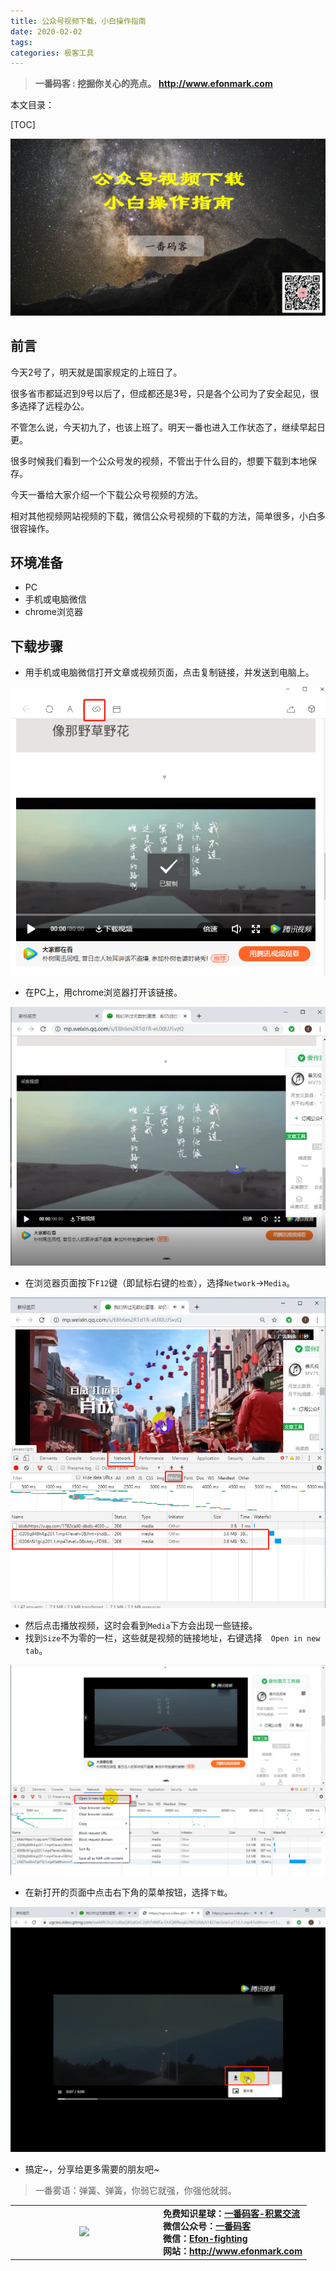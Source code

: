```yaml
---
title: 公众号视频下载，小白操作指南
date: 2020-02-02
tags: 
categories: 极客工具
---
```


> **一番码客 : 挖掘你关心的亮点。**
> **http://www.efonmark.com**

本文目录：

[TOC]

![image-20200202231431679](2020-02-02-公众号视频下载，小白操作指南/image-20200202231431679.png)

<!-- more -->

## 前言

今天2号了，明天就是国家规定的上班日了。

很多省市都延迟到9号以后了，但成都还是3号，只是各个公司为了安全起见，很多选择了远程办公。

不管怎么说，今天初九了，也该上班了。明天一番也进入工作状态了，继续早起日更。

很多时候我们看到一个公众号发的视频，不管出于什么目的，想要下载到本地保存。

今天一番给大家介绍一个下载公众号视频的方法。

相对其他视频网站视频的下载，微信公众号视频的下载的方法，简单很多，小白多很容操作。

## 环境准备

* PC
* 手机或电脑微信
* chrome浏览器

## 下载步骤

* 用手机或电脑微信打开文章或视频页面，点击复制链接，并发送到电脑上。

![image-20200202232708180](2020-02-02-公众号视频下载，小白操作指南/image-20200202232708180.png)

* 在PC上，用chrome浏览器打开该链接。

![image-20200202233059059](2020-02-02-公众号视频下载，小白操作指南/image-20200202233059059.png)

* 在浏览器页面按下`F12`键（即鼠标右键的`检查`），选择`Network`→`Media`。

![image-20200202233406349](2020-02-02-公众号视频下载，小白操作指南/image-20200202233406349.png)

* 然后点击播放视频，这时会看到`Media`下方会出现一些链接。
* 找到`Size`不为零的一栏，这些就是视频的链接地址，右键选择`	Open in new tab`。

![image-20200202233720974](2020-02-02-公众号视频下载，小白操作指南/image-20200202233720974.png)

* 在新打开的页面中点击右下角的菜单按钮，选择`下载`。

![image-20200202233939310](2020-02-02-公众号视频下载，小白操作指南/image-20200202233939310.png)

* 搞定~，分享给更多需要的朋友吧~

> 一番雾语：弹簧、弹簧，你弱它就强，你强他就弱。

<table>
<tr>
<td ><center><img src="http://www.efonmark.com/efonmark-blog/readme/guanzhu_1.jpg" width=40%></center></td>
<td width="50%" align=left><b>
    免费知识星球：<a href="http://www.efonmark.com/efonmark-blog/readme/zhishixingqiu1.png">一番码客-积累交流</a><br>
    微信公众号：<a href="http://www.efonmark.com/efonmark-blog/readme/guanzhu_1.jpg">一番码客</a><br>
    微信：<a href="http://www.efonmark.com/efonmark-blog/readme/weixin.jpg">Efon-fighting</a><br>
    网站：<a href="http://www.efonmark.com">http://www.efonmark.com</a><br></b></td>
</tr>
</table>